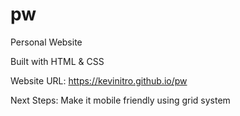 # pw
Personal Website

Built with HTML & CSS

Website URL: https://kevinitro.github.io/pw

Next Steps: Make it mobile friendly using grid system

